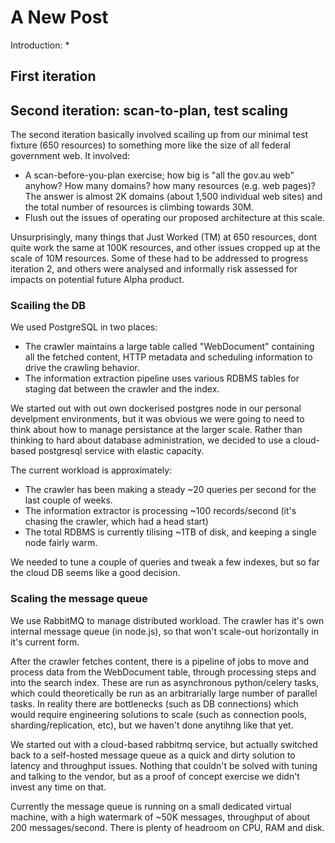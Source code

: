 # A New Post

Introduction:
 *

## First iteration

## Second iteration: scan-to-plan, test scaling

The second iteration basically involved scailing up from our minimal test fixture (650 resources) to something more like the size of all federal government web. It involved:
 * A scan-before-you-plan exercise; how big is "all the gov.au web" anyhow? How many domains? how many resources (e.g. web pages)? The answer is almost 2K domains (about 1,500 individual web sites) and the total number of resources is climbing towards 30M.
 * Flush out the issues of operating our proposed architecture at this scale.
 
Unsurprisingly, many things that Just Worked (TM) at 650 resources, dont quite work the same at 100K resources, and other issues cropped up at the scale of 10M resources. Some of these had to be addressed to progress iteration 2, and others were analysed and informally risk assessed for impacts on potential future Alpha product.

### Scailing the DB

We used PostgreSQL in two places:
 * The crawler maintains a large table called "WebDocument" containing all the fetched content, HTTP metadata and scheduling information to drive the crawling behavior.
 * The information extraction pipeline uses various RDBMS tables for staging dat between the crawler and the index.

We started out with out own dockerised postgres node in our personal develpment environments, but it was obvious we were going to need to think about how to manage persistance at the larger scale. Rather than thinking to hard about database administration, we decided to use a cloud-based postgresql service with elastic capacity.

The current workload is approximately:
 * The crawler has been making a steady ~20 queries per second for the last couple of weeks.
 * The information extractor is processing ~100 records/second (it's chasing the crawler, which had a head start)
 * The total RDBMS is currently tilising ~1TB of disk, and keeping a single node fairly warm.

We needed to tune a couple of queries and tweak a few indexes, but so far the cloud DB seems like a good decision.


### Scaling the message queue

We use RabbitMQ to manage distributed workload. The crawler has it's own internal message queue (in node.js), so that won't scale-out horizontally in it's current form.

After the crawler fetches content, there is a pipeline of jobs to move and process data from the WebDocument table, through processing steps and into the search index. These are run as asynchronous python/celery tasks, which could theoretically be run as an arbitrarially large number of parallel tasks. In reality there are bottlenecks (such as DB connections) which would require engineering solutions to scale (such as connection pools, sharding/replication, etc), but we haven't done anytihng like that yet.

We started out with a cloud-based rabbitmq service, but actually switched back to a self-hosted message queue as a quick and dirty solution to latency and throughput issues. Nothing that couldn't be solved with tuning and talking to the vendor, but as a proof of concept exercise we didn't invest any time on that.

Currently the message queue is running on a small dedicated virtual machine, with a high watermark of ~50K messages, throughput of about 200 messages/second. There is plenty of headroom on CPU, RAM and disk.
